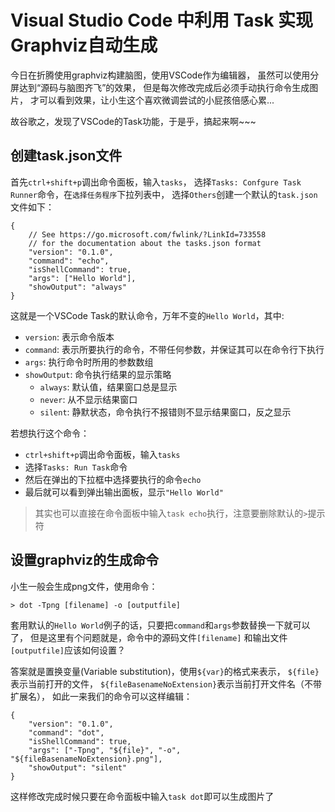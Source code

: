 # Visual Studio Code 中利用 Task 实现Graphviz自动生成

今日在折腾使用graphviz构建脑图，使用VSCode作为编辑器，
虽然可以使用分屏达到“源码与脑图齐飞”的效果，
但是每次修改完成后必须手动执行命令生成图片，
才可以看到效果，让小生这个喜欢微调尝试的小屁孩倍感心累...   
  
故谷歌之，发现了VSCode的Task功能，于是乎，搞起来啊~~~  

## 创建task.json文件

首先`ctrl+shift+p`调出命令面板，输入`tasks`，
选择`Tasks: Confgure Task Runner`命令，在`选择任务程序`下拉列表中，
选择`Others`创建一个默认的`task.json`文件如下：

```
{
    // See https://go.microsoft.com/fwlink/?LinkId=733558
    // for the documentation about the tasks.json format
    "version": "0.1.0",
    "command": "echo",
    "isShellCommand": true,
    "args": ["Hello World"],
    "showOutput": "always"
}
```

这就是一个VSCode Task的默认命令，万年不变的`Hello World`，其中:

 - `version`: 表示命令版本
 - `command`: 表示所要执行的命令，不带任何参数，并保证其可以在命令行下执行
 - `args`: 执行命令时所用的参数数组
 - `showOutput`: 命令执行结果的显示策略
    + `always`: 默认值，结果窗口总是显示
    + `never`: 从不显示结果窗口
    + `silent`: 静默状态，命令执行不报错则不显示结果窗口，反之显示

若想执行这个命令：

 - `ctrl+shift+p`调出命令面板，输入`tasks`
 - 选择`Tasks: Run Task`命令
 - 然后在弹出的下拉框中选择要执行的命令`echo`
 - 最后就可以看到弹出输出面板，显示`"Hello World"`

> 其实也可以直接在命令面板中输入`task echo`执行，注意要删除默认的`>`提示符

## 设置graphviz的生成命令

小生一般会生成png文件，使用命令：

```
> dot -Tpng [filename] -o [outputfile]
```

套用默认的`Hello World`例子的话，只要把`command`和`args`参数替换一下就可以了，
但是这里有个问题就是，命令中的源码文件`[filename]`
和输出文件`[outputfile]`应该如何设置？  
  
答案就是置换变量(Variable substitution)，使用`${var}`的格式来表示，
`${file}`表示当前打开的文件，
`${fileBasenameNoExtension}`表示当前打开文件名（不带扩展名），
如此一来我们的命令可以这样编辑：

```
{
    "version": "0.1.0",
    "command": "dot",
    "isShellCommand": true,
    "args": ["-Tpng", "${file}", "-o", "${fileBasenameNoExtension}.png"],
    "showOutput": "silent"
}
```

这样修改完成时候只要在命令面板中输入`task dot`即可以生成图片了